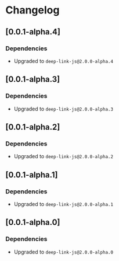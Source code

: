 # Changelog

## \[0.0.1-alpha.4]

### Dependencies

- Upgraded to `deep-link-js@2.0.0-alpha.4`

## \[0.0.1-alpha.3]

### Dependencies

- Upgraded to `deep-link-js@2.0.0-alpha.3`

## \[0.0.1-alpha.2]

### Dependencies

- Upgraded to `deep-link-js@2.0.0-alpha.2`

## \[0.0.1-alpha.1]

### Dependencies

- Upgraded to `deep-link-js@2.0.0-alpha.1`

## \[0.0.1-alpha.0]

### Dependencies

- Upgraded to `deep-link-js@2.0.0-alpha.0`
